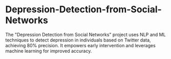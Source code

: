 # Depression-Detection-from-Social-Networks
The "Depression Detection from Social Networks" project uses NLP and ML techniques to detect depression in individuals based on Twitter data, achieving 80% precision. It empowers early intervention and leverages machine learning for improved accuracy.
